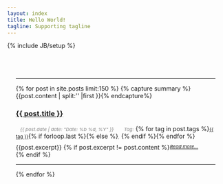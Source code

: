 ```yaml
---
layout: index 
title: Hello World!
tagline: Supporting tagline
---
```

{% include JB/setup %}
<div class="row-fluid" style="padding-top:40px; padding-left:20px; padding-right:20px">
    <div class="posts" display="none"></div> 
        <hr/>
  {% for post in site.posts limit:150 %}
        {% capture summary %}{{post.content | split:'<!--more-->' |first }}{% endcapture%}
    <div class="post row">
        <h3><a class="title" href="{{ BASE_PATH }}{{ post.url }}">{{ post.title }}</a></h3>
        <div>
          <cite style="font-size:11px; margin-left:10px; margin-right:10px; color:gray">{{ post.date | date: "Date: %b %d, %Y" }}</cite> <cite style="font-size:11px; margin-left:10px;color:gray">Tag:</cite><i class="icon-tag"></i>  {% for tag in post.tags %}<a href="{{ BASE_PATH }}{{ site.JB.tags_path }}#{{ tag }}-ref" style="font-size:11px">{{ tag }}</a>{% if forloop.last %}{% else %}<cite style="font-size:11px; color:gray">,</cite> {% endif %}{% endfor %}
       </div> 
        <div class="post_at_index" style="margin-top:9px">
            {{post.excerpt}} 
        {% if post.excerpt != post.content %}<a href="{{ BASE_PATH }}{{ post.url }}" rel="nofollow" style="float:right; font-size:11px; margin-right:40px; font-style:italic">Read more...</a>{% endif %}
        </div>
        <div style="clear: both;"></div>
        <hr/>
    </div> 
 {% endfor %}
</div>
